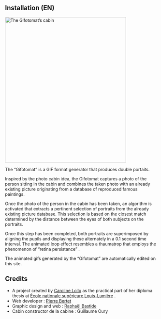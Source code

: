 ## Installation (EN)

<img src="/gifs/_cabine.jpg" width="400" height="480" alt="The Gifotomat’s cabin">

The “Gifotomat” is a GIF format generator that produces double portaits.

Inspired by the photo cabin idea, the Gifotomat captures a photo of the person sitting in the cabin and combines the taken photo with an already existing picture originating from a database of reproduced famous paintings.

Once the photo of the person in the cabin has been taken, an algorithm is activated that extracts a pertinent selection of portraits from the already existing picture database. This selection is based on the closest match determined by the distance between the eyes of both subjects on the portraits.

Once this step has been completed, both portraits are superimposed by aligning the pupils and displaying these alternately in a 0.1 second time interval. The animated loop effect resembles a thaumatrop that employs the phenomenon of “retina persistance” .

The animated gifs generated by the “Gifotomat” are automatically edited on this site.

## Credits

- A project created by [Caroline Lollo](http://carolinelollo.fr/) as the practical part of her diploma thesis at [École nationale supérieure Louis-Lumière](http://www.ens-louis-lumiere.fr/) .
- Web developer : [Pierre Bertet](http://www.pierrebertet.net)
- Graphic design and web : [Raphaël Bastide](http://raphaelbastide.com)
- Cabin constructor de la cabine : Guillaume Oury
